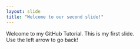 ```yaml
---
layout: slide
title: "Welcome to our second slide!"
---
```

Welcome to my GitHub Tutorial. This is my first slide.  
Use the left arrow to go back!